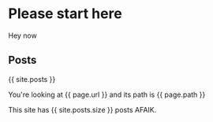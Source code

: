 # Please start here

Hey now

## Posts

{{ site.posts }}

You're looking at {{ page.url }} and its path is {{ page.path }}

This site has {{ site.posts.size }} posts AFAIK.
